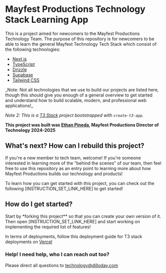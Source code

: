 # Mayfest Productions Technology Stack Learning App

This is a project aimed for newcomers to the Mayfest Productions Technology Team. The purpose of this repository is for newcomers to be able to learn the general Mayfest Technology Tech Stack which consist of the following technologies:

- [Next.js](https://nextjs.org)
- [TypeScript](https://next-auth.js.org)
- [Drizzle](https://orm.drizzle.team)
- [Supabase](https://supabase.com/)
- [Tailwind CSS](https://tailwindcss.com)

\_Note: Not all technologies that we use to build our projects are listed here, though this should give you enough of a general overview to get started and understand how to build scalable, modern, and professional web applications!\_

_Note 2: This is a [T3 Stack](https://create.t3.gg/) project bootstrapped with `create-t3-app`._

**This project was built was [Ethan Pineda](https://ethan-pineda.vercel.app/), Mayfest Productions Director of Technology 2024-2025**

## What's next? How can I rebuild this project?

If you're a new member to tech team, welcome! If you're someone interested in learning more of the "behind the scenes" of our team, then feel free to use this repository as an entry point to learning more about how Mayfest Productions builds our technology and products!

To learn how you can get started with this project, you can check out the following [INSTRUCTION_SET_LINK_HERE] to get started!

## How do I get started?

Start by \*forking this project\*\* so that you can create your own version of it. Then open [INSTRUCTION_SET_LINK_HERE] and start working on implementing the required list of features!

In terms of deployments, follow this deployment guide for T3 stack deployments on [Vercel](https://create.t3.gg/en/deployment/vercel)

### Help! I need help, who I can reach out too?

Please direct all questions to [technology@dilloday.com](mailto:technology@dilloday.com)
